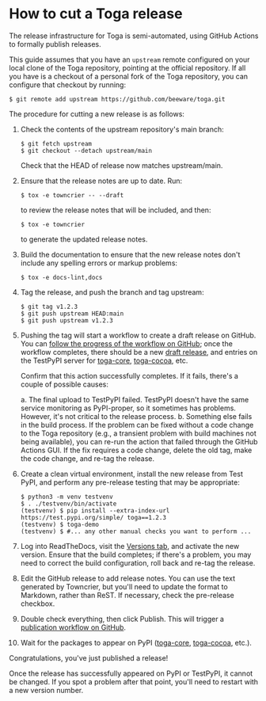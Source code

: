 # How to cut a Toga release

The release infrastructure for Toga is semi-automated, using GitHub Actions to formally publish releases.

This guide assumes that you have an `upstream` remote configured on your local clone of the Toga repository, pointing at the official repository. If all you have is a checkout of a personal fork of the Toga repository, you can configure that checkout by running:

```console
$ git remote add upstream https://github.com/beeware/toga.git
```

The procedure for cutting a new release is as follows:

1. Check the contents of the upstream repository's main branch:

    ```console
    $ git fetch upstream
    $ git checkout --detach upstream/main
    ```

    Check that the HEAD of release now matches upstream/main.

2. Ensure that the release notes are up to date. Run:

    ```console
    $ tox -e towncrier -- --draft
    ```

    to review the release notes that will be included, and then:

    ```console
    $ tox -e towncrier
    ```

    to generate the updated release notes.

3. Build the documentation to ensure that the new release notes don't
    include any spelling errors or markup problems:

    ```console
    $ tox -e docs-lint,docs
    ```

4. Tag the release, and push the branch and tag upstream:

    ```console
    $ git tag v1.2.3
    $ git push upstream HEAD:main
    $ git push upstream v1.2.3
    ```

5. Pushing the tag will start a workflow to create a draft release on
    GitHub. You can [follow the progress of the workflow on
    GitHub](https://github.com/beeware/toga/actions?query=workflow%3A%22Create+Release%22);
    once the workflow completes, there should be a new [draft
    release](https://github.com/beeware/toga/releases), and entries on
    the TestPyPI server for
    [toga-core](https://test.pypi.org/project/toga-core/),
    [toga-cocoa](https://test.pypi.org/project/toga-cocoa/), etc.

    Confirm that this action successfully completes. If it fails,
    there's a couple of possible causes:

    a.  The final upload to TestPyPI failed. TestPyPI doesn't have the
        same service monitoring as PyPI-proper, so it sometimes has
        problems. However, it's not critical to the release process.
    b.  Something else fails in the build process. If the problem can be
        fixed without a code change to the Toga repository (e.g., a
        transient problem with build machines not being available), you
        can re-run the action that failed through the GitHub Actions
        GUI. If the fix requires a code change, delete the old tag, make
        the code change, and re-tag the release.

6. Create a clean virtual environment, install the new release from
    Test PyPI, and perform any pre-release testing that may be
    appropriate:

    ```console
    $ python3 -m venv testvenv
    $ . ./testvenv/bin/activate
    (testvenv) $ pip install --extra-index-url https://test.pypi.org/simple/ toga==1.2.3
    (testvenv) $ toga-demo
    (testvenv) $ #... any other manual checks you want to perform ...
    ```

7. Log into ReadTheDocs, visit the [Versions  tab](https://readthedocs.org/projects/toga/versions/), and activate  the new version. Ensure that the build completes; if there's a  problem, you may need to correct the build configuration, roll back  and re-tag the release.

8. Edit the GitHub release to add release notes. You can use the text  generated by Towncrier, but you'll need to update the format to  Markdown, rather than ReST. If necessary, check the pre-release  checkbox.

9. Double check everything, then click Publish. This will trigger a  [publication workflow on  GitHub](https://github.com/beeware/toga/actions?query=workflow%3A%22Upload+Python+Package%22).

10. Wait for the packages to appear on PyPI ([toga-core](https://pypi.org/project/toga-core/), [toga-cocoa](https://pypi.org/project/toga-cocoa/), etc.).

Congratulations, you've just published a release!

Once the release has successfully appeared on PyPI or TestPyPI, it cannot be changed. If you spot a problem after that point, you'll need to restart with a new version number.
